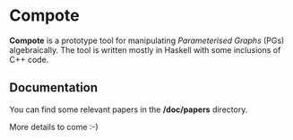 # Compote

__Compote__ is a prototype tool for manipulating _Parameterised Graphs_ (PGs) algebraically. The tool is written mostly in Haskell with some inclusions of C++ code.

## Documentation

You can find some relevant papers in the __/doc/papers__ directory. 

More details to come :-)
